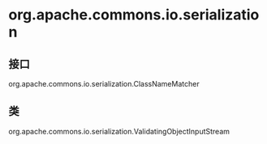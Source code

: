 # org.apache.commons.io.serialization

## 接口

org.apache.commons.io.serialization.ClassNameMatcher

## 类

org.apache.commons.io.serialization.ValidatingObjectInputStream




